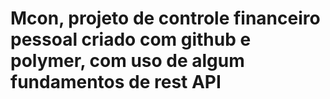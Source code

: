 # Mcon, projeto de controle financeiro pessoal criado com github e polymer, com uso de algum fundamentos de rest API
